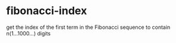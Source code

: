 # fibonacci-index
get the index of the first term in the Fibonacci sequence to contain n(1...1000...) digits
